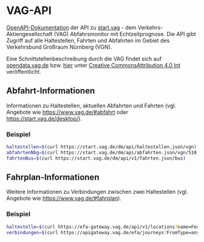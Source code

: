 # VAG-API

[OpenAPI-Dokumentation](https://bundesapi.github.io/vag-api/) der API zu [start.vag](https://start.vag.de/desktop/) - dem Verkehrs-Aktiengesellschaft (VAG) Abfahrsmonitor mit Echtzeitprognose. Die API gibt Zugriff auf alle Haltestellen, Fahrten und Abfahrten im Gebiet des Verkehrsbund Großraum Nürnberg (VGN). 

Eine Schnittstellenbeschreibung durch die VAG findet sich auf [opendata.vag.de](https://opendata.vag.de) bzw. [hier](https://opendata.vag.de/dataset/api-echtzeitauskunft) unter [Creative CommonsAttribution 4.0 Int](https://creativecommons.org/licenses/by/4.0/) veröffentlicht.

## Abfahrt-Informationen

Informationen zu Haltestellen, aktuellen Abfahrten und Fahrten (vgl. Angebote wie https://www.vag.de/#abfahrt oder https://start.vag.de/desktop/).

### Beispiel
```bash
haltestellen=$(curl https://start.vag.de/dm/api/haltestellen.json/vgn)
abfahrtenNbg=$(curl https://start.vag.de/dm/api/abfahrten.json/vgn/510)
fahrtenBus=$(curl https://start.vag.de/dm/api/v1/fahrten.json/bus)
```


## Fahrplan-Informationen

Weitere Informationen zu Verbindungen zwischen zwei Haltestellen (vgl. Angebote wie https://www.vag.de/#fahrplan).

### Beispiel
```bash
haltestelle=$(curl https://efa-gateway.vag.de/api/v1/locations?name=Feucht)
verbindungen=$(curl https://apigateway.vag.de/efa/journeys?FromType=any&From=80000941&ToType=any&To=80021819&ChangeSpeed=normal&UseNearbyStops=false&RouteType=leasttime&MaxFootpath=10&Transportations=9462&TariffDetails=true&Departure=2022-07-08T07%3A39%3A00.000Z)
```
